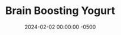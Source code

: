 ---
layout: post
title:  "Brain Boosting Yogurt"
date:   2024-02-02 00:00:00 -0500
categories:
- Recipes
- Breakfast
permalink: /recipes/brain-yogurt
image: /assets/Food/Breakfast/Avocado Yogurt/avocado-yogurt.jpg
ing: avoyog-ing
facts: avoyog-facts
Prep: 5
Rest: 
Cook: 
Source1: 
Source2: 
Description: I've challenged myself to go the month of February without any nut butter (should've chosen November). I've used avocados as my fat source here, as they're highly nutritious and add creaminess and bulk. I've also topped it with blueberries, so I guess I'm taking some inspiration from Genius Foods
Instructions: 
- In a bowl, mash your avocado with the back of a fork. Mix in the rest of the ingredients, divide across 2 bowls, and top with blueberries
---